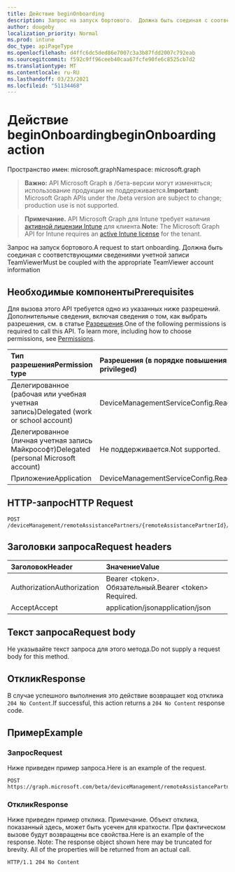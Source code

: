 ```yaml
---
title: Действие beginOnboarding
description: Запрос на запуск бортового.  Должна быть соединая с соответствующими сведениями учетной записи TeamViewer
author: dougeby
localization_priority: Normal
ms.prod: intune
doc_type: apiPageType
ms.openlocfilehash: d4ffc6dc5ded86e7007c3a3b87fdd2007c792eab
ms.sourcegitcommit: f592c9ff96ceeb40caa67fcfe90fe6c8525cb7d2
ms.translationtype: MT
ms.contentlocale: ru-RU
ms.lasthandoff: 03/23/2021
ms.locfileid: "51134468"
---
```

# <a name="beginonboarding-action"></a><span data-ttu-id="be37a-104">Действие beginOnboarding</span><span class="sxs-lookup"><span data-stu-id="be37a-104">beginOnboarding action</span></span>

<span data-ttu-id="be37a-105">Пространство имен: microsoft.graph</span><span class="sxs-lookup"><span data-stu-id="be37a-105">Namespace: microsoft.graph</span></span>

> <span data-ttu-id="be37a-106">**Важно:** API Microsoft Graph в /бета-версии могут изменяться; использование продукции не поддерживается.</span><span class="sxs-lookup"><span data-stu-id="be37a-106">**Important:** Microsoft Graph APIs under the /beta version are subject to change; production use is not supported.</span></span>

> <span data-ttu-id="be37a-107">**Примечание.** API Microsoft Graph для Intune требует наличия [активной лицензии Intune](https://go.microsoft.com/fwlink/?linkid=839381) для клиента.</span><span class="sxs-lookup"><span data-stu-id="be37a-107">**Note:** The Microsoft Graph API for Intune requires an [active Intune license](https://go.microsoft.com/fwlink/?linkid=839381) for the tenant.</span></span>

<span data-ttu-id="be37a-108">Запрос на запуск бортового.</span><span class="sxs-lookup"><span data-stu-id="be37a-108">A request to start onboarding.</span></span>  <span data-ttu-id="be37a-109">Должна быть соединая с соответствующими сведениями учетной записи TeamViewer</span><span class="sxs-lookup"><span data-stu-id="be37a-109">Must be coupled with the appropriate TeamViewer account information</span></span>

## <a name="prerequisites"></a><span data-ttu-id="be37a-110">Необходимые компоненты</span><span class="sxs-lookup"><span data-stu-id="be37a-110">Prerequisites</span></span>
<span data-ttu-id="be37a-p103">Для вызова этого API требуется одно из указанных ниже разрешений. Дополнительные сведения, включая сведения о том, как выбрать разрешения, см. в статье [Разрешения](/graph/permissions-reference).</span><span class="sxs-lookup"><span data-stu-id="be37a-p103">One of the following permissions is required to call this API. To learn more, including how to choose permissions, see [Permissions](/graph/permissions-reference).</span></span>

|<span data-ttu-id="be37a-113">Тип разрешения</span><span class="sxs-lookup"><span data-stu-id="be37a-113">Permission type</span></span>|<span data-ttu-id="be37a-114">Разрешения (в порядке повышения привилегий)</span><span class="sxs-lookup"><span data-stu-id="be37a-114">Permissions (from least to most privileged)</span></span>|
|:---|:---|
|<span data-ttu-id="be37a-115">Делегированное (рабочая или учебная учетная запись)</span><span class="sxs-lookup"><span data-stu-id="be37a-115">Delegated (work or school account)</span></span>|<span data-ttu-id="be37a-116">DeviceManagementServiceConfig.ReadWrite.All</span><span class="sxs-lookup"><span data-stu-id="be37a-116">DeviceManagementServiceConfig.ReadWrite.All</span></span>|
|<span data-ttu-id="be37a-117">Делегированное (личная учетная запись Майкрософт)</span><span class="sxs-lookup"><span data-stu-id="be37a-117">Delegated (personal Microsoft account)</span></span>|<span data-ttu-id="be37a-118">Не поддерживается.</span><span class="sxs-lookup"><span data-stu-id="be37a-118">Not supported.</span></span>|
|<span data-ttu-id="be37a-119">Приложение</span><span class="sxs-lookup"><span data-stu-id="be37a-119">Application</span></span>|<span data-ttu-id="be37a-120">DeviceManagementServiceConfig.ReadWrite.All</span><span class="sxs-lookup"><span data-stu-id="be37a-120">DeviceManagementServiceConfig.ReadWrite.All</span></span>|

## <a name="http-request"></a><span data-ttu-id="be37a-121">HTTP-запрос</span><span class="sxs-lookup"><span data-stu-id="be37a-121">HTTP Request</span></span>
<!-- {
  "blockType": "ignored"
}
-->
``` http
POST /deviceManagement/remoteAssistancePartners/{remoteAssistancePartnerId}/beginOnboarding
```

## <a name="request-headers"></a><span data-ttu-id="be37a-122">Заголовки запроса</span><span class="sxs-lookup"><span data-stu-id="be37a-122">Request headers</span></span>
|<span data-ttu-id="be37a-123">Заголовок</span><span class="sxs-lookup"><span data-stu-id="be37a-123">Header</span></span>|<span data-ttu-id="be37a-124">Значение</span><span class="sxs-lookup"><span data-stu-id="be37a-124">Value</span></span>|
|:---|:---|
|<span data-ttu-id="be37a-125">Authorization</span><span class="sxs-lookup"><span data-stu-id="be37a-125">Authorization</span></span>|<span data-ttu-id="be37a-126">Bearer &lt;token&gt;. Обязательный.</span><span class="sxs-lookup"><span data-stu-id="be37a-126">Bearer &lt;token&gt; Required.</span></span>|
|<span data-ttu-id="be37a-127">Accept</span><span class="sxs-lookup"><span data-stu-id="be37a-127">Accept</span></span>|<span data-ttu-id="be37a-128">application/json</span><span class="sxs-lookup"><span data-stu-id="be37a-128">application/json</span></span>|

## <a name="request-body"></a><span data-ttu-id="be37a-129">Текст запроса</span><span class="sxs-lookup"><span data-stu-id="be37a-129">Request body</span></span>
<span data-ttu-id="be37a-130">Не указывайте текст запроса для этого метода.</span><span class="sxs-lookup"><span data-stu-id="be37a-130">Do not supply a request body for this method.</span></span>

## <a name="response"></a><span data-ttu-id="be37a-131">Отклик</span><span class="sxs-lookup"><span data-stu-id="be37a-131">Response</span></span>
<span data-ttu-id="be37a-132">В случае успешного выполнения это действие возвращает код отклика `204 No Content`.</span><span class="sxs-lookup"><span data-stu-id="be37a-132">If successful, this action returns a `204 No Content` response code.</span></span>

## <a name="example"></a><span data-ttu-id="be37a-133">Пример</span><span class="sxs-lookup"><span data-stu-id="be37a-133">Example</span></span>

### <a name="request"></a><span data-ttu-id="be37a-134">Запрос</span><span class="sxs-lookup"><span data-stu-id="be37a-134">Request</span></span>
<span data-ttu-id="be37a-135">Ниже приведен пример запроса.</span><span class="sxs-lookup"><span data-stu-id="be37a-135">Here is an example of the request.</span></span>
``` http
POST https://graph.microsoft.com/beta/deviceManagement/remoteAssistancePartners/{remoteAssistancePartnerId}/beginOnboarding
```

### <a name="response"></a><span data-ttu-id="be37a-136">Отклик</span><span class="sxs-lookup"><span data-stu-id="be37a-136">Response</span></span>
<span data-ttu-id="be37a-p104">Ниже приведен пример отклика. Примечание. Объект отклика, показанный здесь, может быть усечен для краткости. При фактическом вызове будут возвращены все свойства.</span><span class="sxs-lookup"><span data-stu-id="be37a-p104">Here is an example of the response. Note: The response object shown here may be truncated for brevity. All of the properties will be returned from an actual call.</span></span>
``` http
HTTP/1.1 204 No Content
```




